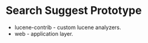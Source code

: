 Search Suggest Prototype
======
 * lucene-contrib - custom lucene analyzers.
 * web - application layer.
